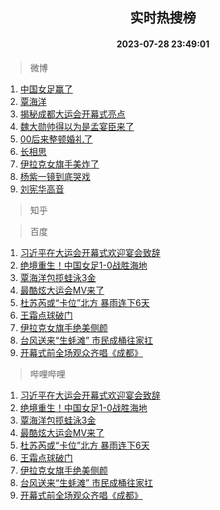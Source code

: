 <div align="center"><h2>实时热搜榜</h2><h4>2023-07-28 23:49:01</h4></div>

> 微博  

1. [中国女足赢了](https://s.weibo.com/weibo?q=%E4%B8%AD%E5%9B%BD%E5%A5%B3%E8%B6%B3%E8%B5%A2%E4%BA%86&t=31&band_rank=1&Refer=top)<br />
2. [覃海洋](https://s.weibo.com/weibo?q=%E8%A6%83%E6%B5%B7%E6%B4%8B&t=31&band_rank=2&Refer=top)<br />
3. [揭秘成都大运会开幕式亮点](https://s.weibo.com/weibo?q=%23%E6%8F%AD%E7%A7%98%E6%88%90%E9%83%BD%E5%A4%A7%E8%BF%90%E4%BC%9A%E5%BC%80%E5%B9%95%E5%BC%8F%E4%BA%AE%E7%82%B9%23&t=31&band_rank=3&Refer=top)<br />
4. [魏大勋帅得以为是孟宴臣来了](https://s.weibo.com/weibo?q=%23%E9%AD%8F%E5%A4%A7%E5%8B%8B%E5%B8%85%E5%BE%97%E4%BB%A5%E4%B8%BA%E6%98%AF%E5%AD%9F%E5%AE%B4%E8%87%A3%E6%9D%A5%E4%BA%86%23&t=31&band_rank=4&Refer=top)<br />
5. [00后来整顿婚礼了](https://s.weibo.com/weibo?q=%2300%E5%90%8E%E6%9D%A5%E6%95%B4%E9%A1%BF%E5%A9%9A%E7%A4%BC%E4%BA%86%23&t=31&band_rank=5&Refer=top)<br />
6. [长相思](https://s.weibo.com/weibo?q=%E9%95%BF%E7%9B%B8%E6%80%9D&t=31&band_rank=6&Refer=top)<br />
7. [伊拉克女旗手美炸了](https://s.weibo.com/weibo?q=%E4%BC%8A%E6%8B%89%E5%85%8B%E5%A5%B3%E6%97%97%E6%89%8B%E7%BE%8E%E7%82%B8%E4%BA%86&t=31&band_rank=7&Refer=top)<br />
8. [杨紫一镜到底哭戏](https://s.weibo.com/weibo?q=%23%E6%9D%A8%E7%B4%AB%E4%B8%80%E9%95%9C%E5%88%B0%E5%BA%95%E5%93%AD%E6%88%8F%23&t=31&band_rank=8&Refer=top)<br />
9. [刘宪华高音](https://s.weibo.com/weibo?q=%E5%88%98%E5%AE%AA%E5%8D%8E%E9%AB%98%E9%9F%B3&t=31&band_rank=9&Refer=top)<br />

> 知乎  


> 百度  

1. [习近平在大运会开幕式欢迎宴会致辞](https://www.baidu.com/s?wd=%E4%B9%A0%E8%BF%91%E5%B9%B3%E5%9C%A8%E5%A4%A7%E8%BF%90%E4%BC%9A%E5%BC%80%E5%B9%95%E5%BC%8F%E6%AC%A2%E8%BF%8E%E5%AE%B4%E4%BC%9A%E8%87%B4%E8%BE%9E&sa=fyb_news&rsv_dl=fyb_news)<br />
2. [绝境重生！中国女足1-0战胜海地](https://www.baidu.com/s?wd=%E7%BB%9D%E5%A2%83%E9%87%8D%E7%94%9F%EF%BC%81%E4%B8%AD%E5%9B%BD%E5%A5%B3%E8%B6%B31-0%E6%88%98%E8%83%9C%E6%B5%B7%E5%9C%B0&sa=fyb_news&rsv_dl=fyb_news)<br />
3. [覃海洋包揽蛙泳3金](https://www.baidu.com/s?wd=%E8%A6%83%E6%B5%B7%E6%B4%8B%E5%8C%85%E6%8F%BD%E8%9B%99%E6%B3%B33%E9%87%91&sa=fyb_news&rsv_dl=fyb_news)<br />
4. [最酷炫大运会MV来了](https://www.baidu.com/s?wd=%E6%9C%80%E9%85%B7%E7%82%AB%E5%A4%A7%E8%BF%90%E4%BC%9AMV%E6%9D%A5%E4%BA%86&sa=fyb_news&rsv_dl=fyb_news)<br />
5. [杜苏芮或“卡位”北方 暴雨连下6天](https://www.baidu.com/s?wd=%E6%9D%9C%E8%8B%8F%E8%8A%AE%E6%88%96%E2%80%9C%E5%8D%A1%E4%BD%8D%E2%80%9D%E5%8C%97%E6%96%B9+%E6%9A%B4%E9%9B%A8%E8%BF%9E%E4%B8%8B6%E5%A4%A9&sa=fyb_news&rsv_dl=fyb_news)<br />
6. [王霜点球破门](https://www.baidu.com/s?wd=%E7%8E%8B%E9%9C%9C%E7%82%B9%E7%90%83%E7%A0%B4%E9%97%A8&sa=fyb_news&rsv_dl=fyb_news)<br />
7. [伊拉克女旗手绝美侧颜](https://www.baidu.com/s?wd=%E4%BC%8A%E6%8B%89%E5%85%8B%E5%A5%B3%E6%97%97%E6%89%8B%E7%BB%9D%E7%BE%8E%E4%BE%A7%E9%A2%9C&sa=fyb_news&rsv_dl=fyb_news)<br />
8. [台风送来“生蚝滩” 市民成桶往家扛](https://www.baidu.com/s?wd=%E5%8F%B0%E9%A3%8E%E9%80%81%E6%9D%A5%E2%80%9C%E7%94%9F%E8%9A%9D%E6%BB%A9%E2%80%9D+%E5%B8%82%E6%B0%91%E6%88%90%E6%A1%B6%E5%BE%80%E5%AE%B6%E6%89%9B&sa=fyb_news&rsv_dl=fyb_news)<br />
9. [开幕式前全场观众齐唱《成都》](https://www.baidu.com/s?wd=%E5%BC%80%E5%B9%95%E5%BC%8F%E5%89%8D%E5%85%A8%E5%9C%BA%E8%A7%82%E4%BC%97%E9%BD%90%E5%94%B1%E3%80%8A%E6%88%90%E9%83%BD%E3%80%8B&sa=fyb_news&rsv_dl=fyb_news)<br />

> 哔哩哔哩  

1. [习近平在大运会开幕式欢迎宴会致辞](https://www.baidu.com/s?wd=%E4%B9%A0%E8%BF%91%E5%B9%B3%E5%9C%A8%E5%A4%A7%E8%BF%90%E4%BC%9A%E5%BC%80%E5%B9%95%E5%BC%8F%E6%AC%A2%E8%BF%8E%E5%AE%B4%E4%BC%9A%E8%87%B4%E8%BE%9E&sa=fyb_news&rsv_dl=fyb_news)<br />
2. [绝境重生！中国女足1-0战胜海地](https://www.baidu.com/s?wd=%E7%BB%9D%E5%A2%83%E9%87%8D%E7%94%9F%EF%BC%81%E4%B8%AD%E5%9B%BD%E5%A5%B3%E8%B6%B31-0%E6%88%98%E8%83%9C%E6%B5%B7%E5%9C%B0&sa=fyb_news&rsv_dl=fyb_news)<br />
3. [覃海洋包揽蛙泳3金](https://www.baidu.com/s?wd=%E8%A6%83%E6%B5%B7%E6%B4%8B%E5%8C%85%E6%8F%BD%E8%9B%99%E6%B3%B33%E9%87%91&sa=fyb_news&rsv_dl=fyb_news)<br />
4. [最酷炫大运会MV来了](https://www.baidu.com/s?wd=%E6%9C%80%E9%85%B7%E7%82%AB%E5%A4%A7%E8%BF%90%E4%BC%9AMV%E6%9D%A5%E4%BA%86&sa=fyb_news&rsv_dl=fyb_news)<br />
5. [杜苏芮或“卡位”北方 暴雨连下6天](https://www.baidu.com/s?wd=%E6%9D%9C%E8%8B%8F%E8%8A%AE%E6%88%96%E2%80%9C%E5%8D%A1%E4%BD%8D%E2%80%9D%E5%8C%97%E6%96%B9+%E6%9A%B4%E9%9B%A8%E8%BF%9E%E4%B8%8B6%E5%A4%A9&sa=fyb_news&rsv_dl=fyb_news)<br />
6. [王霜点球破门](https://www.baidu.com/s?wd=%E7%8E%8B%E9%9C%9C%E7%82%B9%E7%90%83%E7%A0%B4%E9%97%A8&sa=fyb_news&rsv_dl=fyb_news)<br />
7. [伊拉克女旗手绝美侧颜](https://www.baidu.com/s?wd=%E4%BC%8A%E6%8B%89%E5%85%8B%E5%A5%B3%E6%97%97%E6%89%8B%E7%BB%9D%E7%BE%8E%E4%BE%A7%E9%A2%9C&sa=fyb_news&rsv_dl=fyb_news)<br />
8. [台风送来“生蚝滩” 市民成桶往家扛](https://www.baidu.com/s?wd=%E5%8F%B0%E9%A3%8E%E9%80%81%E6%9D%A5%E2%80%9C%E7%94%9F%E8%9A%9D%E6%BB%A9%E2%80%9D+%E5%B8%82%E6%B0%91%E6%88%90%E6%A1%B6%E5%BE%80%E5%AE%B6%E6%89%9B&sa=fyb_news&rsv_dl=fyb_news)<br />
9. [开幕式前全场观众齐唱《成都》](https://www.baidu.com/s?wd=%E5%BC%80%E5%B9%95%E5%BC%8F%E5%89%8D%E5%85%A8%E5%9C%BA%E8%A7%82%E4%BC%97%E9%BD%90%E5%94%B1%E3%80%8A%E6%88%90%E9%83%BD%E3%80%8B&sa=fyb_news&rsv_dl=fyb_news)<br />
